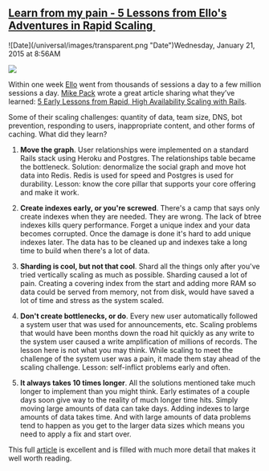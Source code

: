 ## [Learn from my pain - 5 Lessons from Ello's Adventures in Rapid Scaling ](/blog/2015/1/21/learn-from-my-pain-5-lessons-from-ellos-adventures-in-rapid.html)

<div class="journal-entry-tag journal-entry-tag-post-title"><span class="posted-on">![Date](/universal/images/transparent.png "Date")Wednesday, January 21, 2015 at 8:56AM</span></div>

<div class="body">

![](https://farm9.staticflickr.com/8604/16329115931_66d528caac_o.jpg)

<span id="docs-internal-guid-0f95ddf3-0aca-70da-e58d-4a16f16c57a9"></span>

<span>Within one week</span> [<span>Ello</span>](https://ello.co) <span>went from thousands of sessions a day to a few million sessions a day.</span> [<span>Mike Pack</span>](https://twitter.com/zombidev) <span>wrote a great article sharing what they’ve learned:</span> [<span>5 Early Lessons from Rapid, High Availability Scaling with Rails</span>](http://mikepackdev.com/blog_posts/40-5-early-lessons-from-rapid-high-availability-scaling-with-rails)<span>.</span>

<span>Some of their scaling challenges: quantity of data, team size, DNS, bot prevention, responding to users, inappropriate content, and other forms of caching. What did they learn?</span>

1.  **Move the graph**. User relationships were implemented on a standard Rails stack using Heroku and Postgres. The relationships table became the bottleneck. Solution: denormalize the social graph and move hot data into Redis. Redis is used for speed and Postgres is used for durability. Lesson: know the core pillar that supports your core offering and make it work.

2.  **Create indexes early, or you're screwed**. There's a camp that says only create indexes when they are needed. They are wrong. The lack of btree indexes kills query performance. Forget a unique index and your data becomes corrupted. Once the damage is done it's hard to add unique indexes later. The data has to be cleaned up and indexes take a long time to build when there's a lot of data.

3.  **Sharding is cool, but not that cool**. <span>Shard all the things only after you've tried vertically scaling as much as possible. Sharding caused a lot of pain. Creating a covering index from the start and adding more RAM so data could be </span>served from memory, not from disk, would have saved a lot of time and stress as the system scaled.

4.  **Don't create bottlenecks, or do**. Every new user automatically followed a system user that was used for announcements, etc. Scaling problems that would have been months down the road hit quickly as any write to the system user caused a write amplification of millions of records. The lesson here is not what you may think. While scaling to meet the challenge of the system user was a pain, it made them stay ahead of the scaling challenge. Lesson: self-inflict problems early and often.

5.  **It always takes 10 times longer**. All the solutions mentioned take much longer to implement than you might think. Early estimates of a couple days soon give way to the reality of much longer time hits. Simply moving large amounts of data can take days. Adding indexes to large amounts of data takes time. And with large amounts of data problems tend to happen as you get to the larger data sizes which means you need to apply a fix and start over. 

This full [article](http://mikepackdev.com/blog_posts/40-5-early-lessons-from-rapid-high-availability-scaling-with-rails) is excellent and is filled with much more detail that makes it well worth reading.

</div>